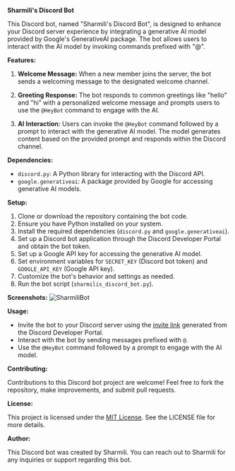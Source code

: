 **Sharmili's Discord Bot**

This Discord bot, named "Sharmili's Discord Bot", is designed to enhance your Discord server experience by integrating a generative AI model provided by Google's GenerativeAI package. The bot allows users to interact with the AI model by invoking commands prefixed with "@".

**Features:**

1. **Welcome Message:** When a new member joins the server, the bot sends a welcoming message to the designated welcome channel.

2. **Greeting Response:** The bot responds to common greetings like "hello" and "hi" with a personalized welcome message and prompts users to use the `@HeyBot` command to engage with the AI.

3. **AI Interaction:** Users can invoke the `@HeyBot` command followed by a prompt to interact with the generative AI model. The model generates content based on the provided prompt and responds within the Discord channel.

**Dependencies:**

- `discord.py`: A Python library for interacting with the Discord API.
- `google.generativeai`: A package provided by Google for accessing generative AI models.

**Setup:**

1. Clone or download the repository containing the bot code.
2. Ensure you have Python installed on your system.
3. Install the required dependencies (`discord.py` and `google.generativeai`).
4. Set up a Discord bot application through the Discord Developer Portal and obtain the bot token.
5. Set up a Google API key for accessing the generative AI model.
6. Set environment variables for `SECRET_KEY` (Discord bot token) and `GOOGLE_API_KEY` (Google API key).
7. Customize the bot's behavior and settings as needed.
8. Run the bot script (`sharmilis_discord_bot.py`).

**Screenshots:**
![SharmiliBot](https://github.com/sharmilidas33/Sharmili-s-Discord-Bot/assets/128738858/c61a0aee-2854-47d6-9a77-b3c429367369)

**Usage:**

- Invite the bot to your Discord server using the [invite link](https://discord.gg/EpQ6Zz6H) generated from the Discord Developer Portal.
- Interact with the bot by sending messages prefixed with `@`.
- Use the `@HeyBot` command followed by a prompt to engage with the AI model.

**Contributing:**

Contributions to this Discord bot project are welcome! Feel free to fork the repository, make improvements, and submit pull requests.

**License:**

This project is licensed under the [MIT License](https://opensource.org/licenses/MIT). See the LICENSE file for more details.

**Author:**

This Discord bot was created by Sharmili. You can reach out to Sharmili for any inquiries or support regarding this bot.
